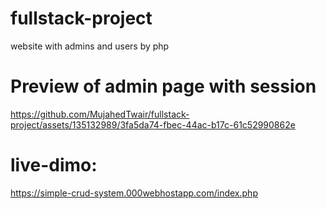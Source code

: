 # fullstack-project
website with admins and users by php
# Preview of admin page with session
https://github.com/MujahedTwair/fullstack-project/assets/135132989/3fa5da74-fbec-44ac-b17c-61c52990862e
# live-dimo:
https://simple-crud-system.000webhostapp.com/index.php
